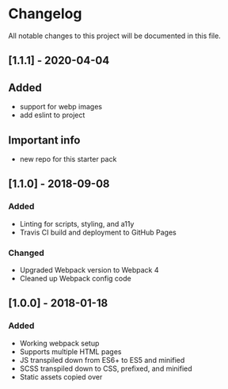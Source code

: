 # Changelog
All notable changes to this project will be documented in this file.

## [1.1.1] - 2020-04-04 
## Added
- support for webp images
- add eslint to project

## Important info
- new repo for this starter pack

## [1.1.0] - 2018-09-08
### Added
- Linting for scripts, styling, and a11y
- Travis CI build and deployment to GitHub Pages
### Changed
- Upgraded Webpack version to Webpack 4
- Cleaned up Webpack config code

## [1.0.0] - 2018-01-18
### Added
- Working webpack setup
- Supports multiple HTML pages
- JS transpiled down from ES6+ to ES5 and minified
- SCSS transpiled down to CSS, prefixed, and minified
- Static assets copied over
